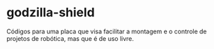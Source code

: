 # godzilla-shield
Códigos para uma placa que visa facilitar a montagem e o controle de projetos de robótica, mas que é de uso livre.
